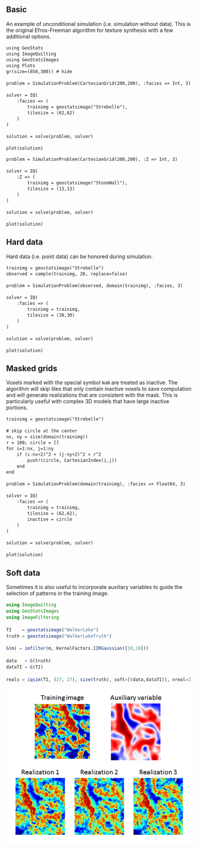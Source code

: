 ## Basic

An example of unconditional simulation (i.e. simulation without data).
This is the original Efros-Freeman algorithm for texture synthesis with a
few additional options.

```@example basics
using GeoStats
using ImageQuilting
using GeoStatsImages
using Plots
gr(size=(850,300)) # hide

problem = SimulationProblem(CartesianGrid(200,200), :facies => Int, 3)

solver = IQ(
    :facies => (
        trainimg = geostatsimage("Strebelle"),
        tilesize = (62,62)
    )
)

solution = solve(problem, solver)

plot(solution)
```

```@example basics
problem = SimulationProblem(CartesianGrid(200,200), :Z => Int, 3)

solver = IQ(
    :Z => (
        trainimg = geostatsimage("StoneWall"),
        tilesize = (13,13)
    )
)

solution = solve(problem, solver)

plot(solution)
```

## Hard data

Hard data (i.e. point data) can be honored during simulation.

```@example basics
trainimg = geostatsimage("Strebelle")
observed = sample(trainimg, 20, replace=false)

problem = SimulationProblem(observed, domain(trainimg), :facies, 3)

solver = IQ(
    :facies => (
        trainimg = trainimg,
        tilesize = (30,30)
    )
)

solution = solve(problem, solver)

plot(solution)
```

## Masked grids

Voxels marked with the special symbol `NaN` are treated as inactive. The algorithm
will skip tiles that only contain inactive voxels to save computation and will
generate realizations that are consistent with the mask. This is particularly
useful with complex 3D models that have large inactive portions.

```@example basics
trainimg = geostatsimage("Strebelle")

# skip circle at the center
nx, ny = size(domain(trainimg))
r = 100; circle = []
for i=1:nx, j=1:ny
    if (i-nx÷2)^2 + (j-ny÷2)^2 < r^2
        push!(circle, CartesianIndex(i,j))
    end
end

problem = SimulationProblem(domain(trainimg), :facies => Float64, 3)

solver = IQ(
    :facies => (
        trainimg = trainimg,
        tilesize = (62,62),
        inactive = circle
    )
)

solution = solve(problem, solver)

plot(solution)
```

## Soft data

Sometimes it is also useful to incorporate auxiliary variables to
guide the selection of patterns in the training image.

```julia
using ImageQuilting
using GeoStatsImages
using ImageFiltering

TI    = geostatsimage("WalkerLake")
truth = geostatsimage("WalkerLakeTruth")

G(m) = imfilter(m, KernelFactors.IIRGaussian([10,10]))

data   = G(truth)
dataTI = G(TI)

reals = iqsim(TI, (27, 27), size(truth), soft=[(data,dataTI)], nreal=3)
```
![Soft data conditioning](images/soft.png)
